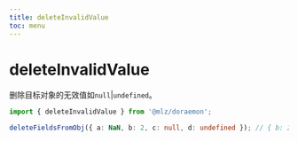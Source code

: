 ```yaml
---
title: deleteInvalidValue
toc: menu
---
```


# deleteInvalidValue
删除目标对象的无效值如`null`|`undefined`。
```typescript
import { deleteInvalidValue } from '@mlz/doraemon';

deleteFieldsFromObj({ a: NaN, b: 2, c: null, d: undefined }); // { b: 2 }
```
